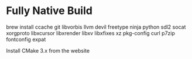 # Fully Native Build

brew install ccache git libvorbis llvm devil freetype ninja python sdl2 socat xorgproto libxcursor libxrender libxv libxfixes xz pkg-config curl p7zip fontconfig expat

Install CMake 3.x from the website
